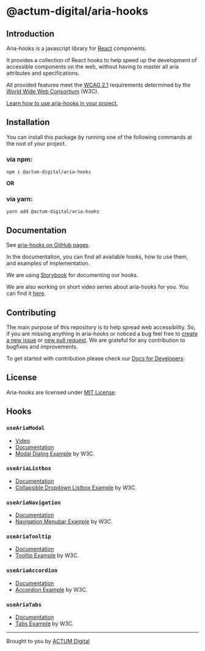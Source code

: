 # @actum-digital/aria-hooks

## Introduction

Aria-hooks is a javascript library for [React](https://reactjs.org/) components.

It provides a collection of React hooks to help speed up the development of accessible components on the web, without having to master all aria attributes and specifications.

All provided features meet the [WCAG 2.1](https://www.w3.org/TR/WCAG21/) requirements determined by the [World Wide Web Consortium](https://www.w3.org/) (W3C).

[Learn how to use aria-hooks in your project.](https://actum.github.io/aria-hooks)

## Installation

You can install this package by running one of the following commands at the root of your project.

### via npm:

```console
npm i @actum-digital/aria-hooks
```

**OR**

### via yarn:

```console
yarn add @actum-digital/aria-hooks
```

## Documentation

See [aria-hooks on GitHub pages](https://actum.github.io/aria-hooks).

In the documentation, you can find all available hooks, how to use them, and examples of implementation.

We are using [Storybook](https://storybook.js.org/) for documenting our hooks.

We are also working on short video series about aria-hooks for you. You can find it [here](https://www.youtube.com/watch?v=nUnItYJtgH8&list=PL1zzT6yaZeQCRlWS7On0YkLyPqt_UFVV2&index=1).

## Contributing

The main purpose of this repository is to help spread web accessibility. So, if you are missing anything in aria-hooks or noticed a bug feel free to [create a new issue](https://github.com/actum/aria-hooks/issues/new) or [new pull request](https://github.com/actum/aria-hooks/compare). We are grateful for any contribution to bugfixes and improvements.

To get started with contribution please check our [Docs for Developers](./docs-dev/README.md).

## License

Aria-hooks are licensed under [MIT License](https://github.com/actum/aria-hooks/blob/master/LICENSE).

## Hooks

### `useAriaModal`

- [Video](https://www.youtube.com/watch?v=VBdXiQZzK9I&list=PL1zzT6yaZeQCRlWS7On0YkLyPqt_UFVV2&index=2)
- [Documentation](https://actum.github.io/aria-hooks/?path=/docs/aria-component-modal--page)
- [Modal Dialog Example](https://www.w3.org/TR/wai-aria-practices-1.1/examples/dialog-modal/dialog.html) by W3C.

### `useAriaListbox`

- [Documentation](https://actum.github.io/aria-hooks/?path=/docs/aria-component-listbox--page)
- [Collapsible Dropdown Listbox Example](https://web.archive.org/web/20220504041843/https://www.w3.org/TR/wai-aria-practices-1.1/examples/listbox/listbox-collapsible.html) by W3C.

### `useAriaNavigation`

- [Documentation](https://actum.github.io/aria-hooks/?path=/docs/aria-component-menubar--page)
- [Navigation Menubar Example](https://www.w3.org/TR/wai-aria-practices-1.1/examples/menubar/menubar-1/menubar-1.html) by W3C.

### `useAriaTooltip`

- [Documentation](https://actum.github.io/aria-hooks/?path=/docs/aria-component-tooltip--page)
- [Tooltip Example](https://www.w3.org/WAI/WCAG21/Understanding/content-on-hover-or-focus.html) by W3C.

### `useAriaAccordion`

- [Documentation](https://actum.github.io/aria-hooks/?path=/docs/aria-component-accordion--page)
- [Accordion Example](https://www.w3.org/TR/wai-aria-practices-1.1/examples/accordion/accordion.html) by W3C.

### `useAriaTabs`

- [Documentation](https://actum.github.io/aria-hooks/?path=/docs/aria-component-tabs--page)
- [Tabs Example](https://www.w3.org/TR/wai-aria-practices/examples/tabs/tabs-1/tabs.html) by W3C.

---

Brought to you by [ACTUM Digital](https://www.actumdigital.com/)
